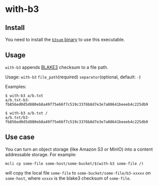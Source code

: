 # with-b3

## Install

You need to install the [`b3sum` binary](https://github.com/BLAKE3-team/BLAKE3#the-b3sum-utility) to use this executable.

## Usage

`with-b3` appends [BLAKE3](https://github.com/BLAKE3-team/BLAKE3) checksum to a file path.

Usage: `with-b3` `file_path`(required) `separator`(optional, default: `-`)

Examples:

```
$ with-b3 a/b.txt 
a/b.txt-b3-fb856ed0d5d880eb8a49f75e66f7c519c3376b8d7e3e7a08641beeeb4c225db9

$ with-b3 a/b.txt /
a/b.txt/b3-fb856ed0d5d880eb8a49f75e66f7c519c3376b8d7e3e7a08641beeeb4c225db9

```

## Use case

You can turn an object storage (like Amazon S3 or MinIO) into a content addressable storage. For example:

```
mcli cp some-file some-host/some-bucket/$(with-b3 some-file /)
```

will copy the local file `some-file` to `some-bucket/some-file/b3-xxxxx` on `some-host`, where `xxxxx` is the blake3 checksum of `some-file`.
